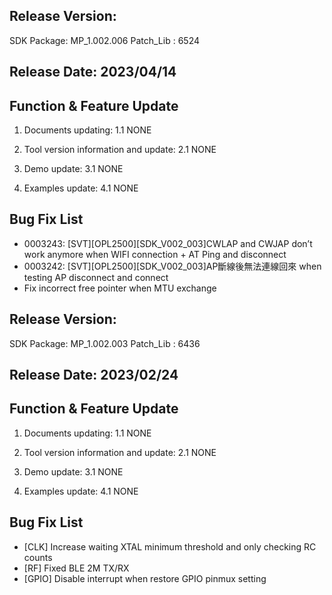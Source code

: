 ﻿## Release Version:
SDK Package: MP_1.002.006
Patch_Lib : 6524

## Release Date: 2023/04/14

## Function & Feature Update 
1. Documents updating:
   1.1 NONE
   
2. Tool version information and update:
   2.1 NONE

3. Demo update:
   3.1 NONE
   
4. Examples update:
   4.1 NONE
   

## Bug Fix List 
- 0003243: [SVT][OPL2500][SDK_V002_003]CWLAP and CWJAP don’t work anymore when WIFI connection + AT Ping and disconnect
- 0003242: [SVT][OPL2500][SDK_V002_003]AP斷線後無法連線回來 when testing AP disconnect and connect
- Fix incorrect free pointer when MTU exchange


## Release Version:
SDK Package: MP_1.002.003
Patch_Lib : 6436

## Release Date: 2023/02/24

## Function & Feature Update 
1. Documents updating:
   1.1 NONE
   
2. Tool version information and update:
   2.1 NONE

3. Demo update:
   3.1 NONE
   
4. Examples update:
   4.1 NONE
   

## Bug Fix List 
- [CLK] Increase waiting XTAL minimum threshold and only checking RC counts
- [RF] Fixed BLE 2M TX/RX
- [GPIO] Disable interrupt when restore GPIO pinmux setting




